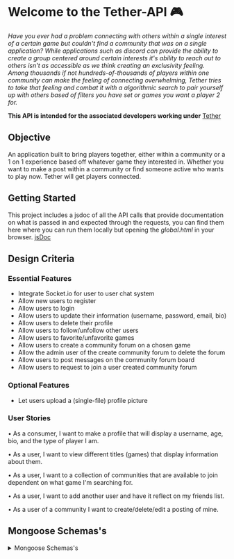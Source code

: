# Welcome to the Tether-API 🎮
*Have you ever had a problem connecting with others within a single interest of a
certain game but couldn't find a community that was on a single application? While
applications such as discord can provide the ability to create a group centered
around certain interests it's ability to reach out to others isn't as accessible as we
think creating an exclusivity feeling. Among thousands if not hundreds-of-thousands
of players within one community can make the feeling of connecting overwhelming,
Tether tries to take that feeling and combat it with a algorithmic search to pair
yourself up with others based of filters you have set or games you want a player 2
for.*

**This API is intended for the associated developers working under** 
[Tether](https://github.com/webcodejunkie/tether-app)

## Objective 
An application built to bring players together, either within a community or a 1 on 1
experience based off whatever game they interested in. Whether you want to make a
post within a community or find someone active who wants to play now. Tether will
get players connected.


## Getting Started
This project includes a jsdoc of all the API calls that provide documentation on what is passed in and expected through the requests, you can find them here where you can run them locally but opening the *global.html* in your browser. [jsDoc](https://github.com/webcodejunkie/tether-api/tree/main/out)

## Design Criteria
### Essential Features
* Integrate Socket.io for user to user chat system
* Allow new users to register
* Allow users to login
* Allow users to update their information (username, password, email, bio)
* Allow users to delete their profile
* Allow users to follow/unfollow other users
* Allow users to favorite/unfavorite games
* Allow users to create a community forum on a chosen game
* Allow the admin user of the create community forum to delete the forum
* Allow users to post messages on the community forum board
* Allow users to request to join a user created community forum
### Optional Features
* Let users upload a (single-file) profile picture
### User Stories

• As a consumer, I want to make a profile that will display a username, age, bio, and the type of player I am.

• As a user, I want to view different titles (games) that display information about 
them.

• As a user, I want to a collection of communities that are available to join 
dependent on what game I'm searching for.

• As a user, I want to add another user and have it reflect on my friends list.

• As a user of a community I want to create/delete/edit a posting of mine.

## Mongoose Schemas's
<details><summary> Mongoose Schemas's </summary>
  
**This API doesn't store game information, instead using a second API [RAWG](https://rawg.io/apidocs)**

## User

This API's user model is built around maintaining basic user information such as Username, Password, Email, Birthday, PlayerType, Bio, Country, and Region.

#### Username
Will be used to define user's across tether.
#### Password
Password's within tether are protected with a hashing system providing security amongost users
#### Email
Having a email tied to an account will bring future features such as verified users.
#### Birthday 
Having an age system to protect agaisnt users of the age of 18 not joining. 
#### PlayerType
PlayerType is a property to define the player's playstyle and seperate them to filters to add when looking for the right players.
#### Bio
User's will be able to define themselves.
#### Country
In order to allow users to be paired up within countries based off where they choose, we will ultilize a Country & Region property to stray away from geolocation adding an extra comfort that they aren't tracked based upon a pin-point location.
#### Region
Refers to Country.

## Community
**Comunity Model's to come soon.**


## Image
#### user
The uploaded image will have the userId tied to the posted image
#### name
Name of the image
#### desc
Description of the image
#### image
An onject that will store the contents of the image into
</details>
